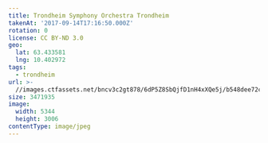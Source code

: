 ```yaml
---
title: Trondheim Symphony Orchestra Trondheim
takenAt: '2017-09-14T17:16:50.000Z'
rotation: 0
license: CC BY-ND 3.0
geo:
  lat: 63.433581
  lng: 10.402972
tags:
  - trondheim
url: >-
  //images.ctfassets.net/bncv3c2gt878/6dP5Z8SbQjfD1nH4xXQe5j/b548dee72cf8e0f9a9688891a0219a0a/trondheim-symphony-orchestra-trondheim_37267501246_o
size: 3471935
image:
  width: 5344
  height: 3006
contentType: image/jpeg
---
```


